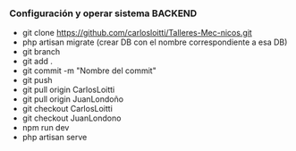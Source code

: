 ### Configuración y operar sistema BACKEND

- git clone https://github.com/carlosloitti/Talleres-Mec-nicos.git
- php artisan migrate (crear DB con el nombre correspondiente a esa DB)
- git branch
- git add . 
- git commit -m "Nombre del commit"
- git push 
- git pull origin CarlosLoitti
- git pull origin JuanLondoño
- git checkout CarlosLoitti
- git checkout JuanLondono 
- npm run dev 
- php artisan serve 
